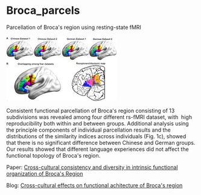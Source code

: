 # Broca_parcels
Parcellation of Broca's region using resting-state fMRI

![alt text][Broca_parcel]

[Broca_parcel]: https://github.com/zhangyu2ustc/Broca_parcels/blob/master/broca_parcel.jpeg

Consistent functional parcellation of Broca's region consisting of 13 subdivisions was revealed among four different rs-fMRI dataset, with  high reproducibility both within and between groups. Additional analysis using the principle components of individual parcellation results and the distributions of the similarity indices across individuals (Fig. 1c), showed that there is no significant difference between Chinese and German groups. Our results showed that different language experiences did not affect the functional topology of Broca's region.

Paper: [Cross-cultural consistency and diversity in intrinsic functional organization of Broca's Region](https://www.sciencedirect.com/science/article/pii/S1053811917301532#bib68)


Blog: [Cross-cultural effects on functional achitecture of Broca's region](https://wordpress.com/post/yuzhang2017.wordpress.com/291)
